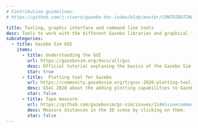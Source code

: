 ```yaml
---
# Contribution guidelines:
# https://github.com/j-rivero/gazebo-doc-index/blob/master/CONTRIBUTING.md 

title: Tooling, graphic interface and command line tools
desc: Tools to work with the different Gazebo libraries and graphical features
subcategories: 
  - title: Gazebo Sim GUI
    items:
      - title: Understanding the GUI
        url: https://gazebosim.org/docs/all/gui
        desc: Official tutorial explaning the basics of the Gazebo Sim GUI
        star: true
      - title:  Plotting tool for Gazebo
        url: https://community.gazebosim.org/t/gsoc-2020-plotting-tool-for-ignition/619
        desc: GSoC 2020 about the adding plotting capabilities to Gazebo Sim
        star: false
      - title: Tape measure
        url: https://github.com/gazebosim/gz-sim/issues/114#issuecomment-873899966
        desc: Measure distances in the 3D scene by clicking on them.
        star: false
---
```

